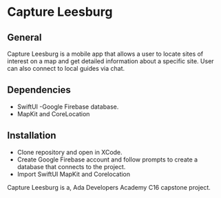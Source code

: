 # Capture Leesburg

## General

Capture Leesburg is a mobile app that allows a user to locate sites of interest on a map and get detailed information about a specific site. User can also connect to local guides via chat.


## Dependencies
- SwiftUI
-Google Firebase database. 
- MapKit and CoreLocation 

## Installation
- Clone repository and open in XCode.
- Create Google Firebase account and follow prompts to create a database that connects to the project.
- Import SwiftUI MapKit and Corelocation 

Capture Leesburg is a, Ada Developers Academy C16 capstone project.
